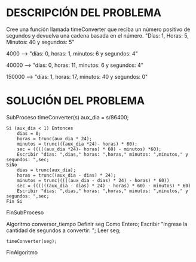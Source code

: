 # DESCRIPCIÓN DEL PROBLEMA

Cree una función llamada timeConverter que reciba un número positivo de segundos y devuelva una cadena basada en el número. "Días: 1, Horas: 5, Minutos: 40 y segundos: 5"

4000 --> "días: 0, horas: 1, minutos: 6 y segundos: 4"

40000 --> "días: 0, horas: 11, minutos: 6 y segundos: 4"

150000 --> "días: 1, horas: 17, minutos: 40 y segundos: 0"


# SOLUCIÓN DEL PROBLEMA

SubProceso timeConverter(s)
	aux_dia = s/86400;
	
	Si (aux_dia < 1) Entonces
		dias = 0;
		horas = trunc(aux_dia * 24);
		minutos = trunc(((aux_dia *24)- horas) * 60);
		sec = (((((aux_dia *24)- horas) * 60) - minutos) *60);
		Escribir "dias: ",dias," horas: ",horas," minutos: ",minutos," y segundos: ",sec;
	SiNo
		dias = trunc(aux_dia);
		horas = trunc((aux_dia - dias) * 24);
		minutos = trunc(((((aux_dia - dias) * 24) - horas) * 60))
		sec = ((((((aux_dia - dias) * 24) - horas) * 60) - minutos) * 60)
		Escribir "dias: ",dias," horas: ",horas," minutos: ",minutos," y segundos: ",sec;
	Fin Si
FinSubProceso


Algoritmo conversor_tiempo
	Definir seg Como Entero;
	Escribir "Ingrese la cantidad de segundos a convertir: ";
	Leer seg;
	
	timeConverter(seg);
	
FinAlgoritmo